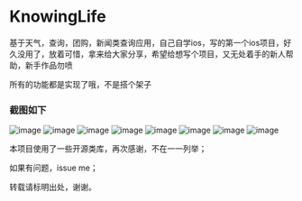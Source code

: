 # KnowingLife
基于天气，查询，团购，新闻类查询应用，自己自学ios，写的第一个ios项目，好久没用了，放着可惜，拿来给大家分享，希望给想写个项目，又无处着手的新人帮助，新手作品勿喷

所有的功能都是实现了哦，不是搭个架子

### 截图如下<br />

 ![image](https://raw.githubusercontent.com/12207480/KnowingLife/master/Screenshot/knowingLife1.png)
 ![image](https://raw.githubusercontent.com/12207480/KnowingLife/master/Screenshot/knowingLife2.png)
 ![image](https://raw.githubusercontent.com/12207480/KnowingLife/master/Screenshot/knowingLife3.png)
 ![image](https://raw.githubusercontent.com/12207480/KnowingLife/master/Screenshot/knowingLife4.png)
 ![image](https://raw.githubusercontent.com/12207480/KnowingLife/master/Screenshot/knowingLife5.png)
      ![image](https://raw.githubusercontent.com/12207480/KnowingLife/master/Screenshot/knowingLife6.png)
       ![image](https://raw.githubusercontent.com/12207480/KnowingLife/master/Screenshot/knowingLife7.png)
        ![image](https://raw.githubusercontent.com/12207480/KnowingLife/master/Screenshot/knowingLife8.png)


本项目使用了一些开源类库，再次感谢，不在一一列举；

如果有问题，issue me；

转载请标明出处，谢谢。
